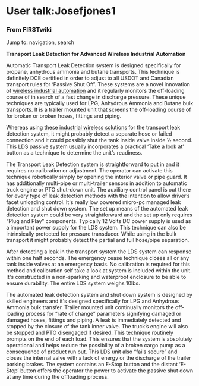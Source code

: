 

# User talk:Josefjones1

### From FIRSTwiki

Jump to: navigation, search

**Transport Leak Detection for Advanced Wireless Industrial Automation**

  

Automatic Transport Leak Detection system is designed specifically for
propane, anhydrous ammonia and butane transports. This technique is definitely
DCE certified in order to adjust to all USDOT and Canadian transport rules for
‘Passive Shut Off’. These systems are a novel innovation of [wireless
industrial automation](http://www.baseng.com/ "http://www.baseng.com/" ) and
it regularly monitors the off-loading course of in search of a fast change in
discharge pressure. These unique techniques are typically used for LPG,
Anhydrous Ammonia and Butane bulk transports. It is a trailer mounted unit
that screens the off-loading course of for broken or broken hoses, fittings
and piping.

Whereas using these [industrial wireless
solutions](http://www.dc495.com/wiki/index.php?title=User_talk:Josefjones1
"http://www.dc495.com/wiki/index.php?title=User_talk:Josefjones1" ) for the
transport leak detection system, it might probably detect a separate hose or
failed connection and it could possibly shut the tank inside valve inside ½
second. This LDS passive system usually incorporates a practical ‘Take a look
at’ button as a technique to determine the unit’s readiness.

The Transport Leak Detection system is straightforward to put in and it
requires no calibration or adjustment. The operator can activate this
technique robotically simply by opening the interior valve or pipe guard. It
has additionally multi-pipe or multi-trailer sensors in addition to automatic
truck engine or PTO shut-down unit. The auxiliary control panel is out there
for every type of leak detection methods with the intention to allow driver’s
facet unloading control. It's really low powered micro-pc managed leak
detection and shut down system. The set up means of the automated leak
detection system could be very straightforward and the set up only requires
“Plug and Play” components. Typically 12 Volts DC power supply is used as a
important power supply for the LDS system. This technique can also be
intrinsically protected for pressure transducer. While using in the bulk
transport it might probably detect the partial and full hose/pipe separation.

After detecting a leak in the transport system the LDS system can response
within one half seconds. The emergency cease technique closes all or any tank
inside valves at an emergency basis. No calibration is required for this
method and calibration self take a look at system is included within the unit.
It's constructed in a non-sparking and waterproof enclosure to be able to
ensure durability. The entire LDS system weighs 10lbs.

The automated leak detection system and shut down system is designed by
skilled engineers and it's designed specifically for LPG and Anhydrous Ammonia
bulk transfer. Trailer mounted unit continually monitors the off-loading
process for “rate of change” parameters signifying damaged or damaged hoses,
fittings and piping. A leak is immediately detected and stopped by the closure
of the tank inner valve. The truck’s engine will also be stopped and PTO
disengaged if desired. This technique routinely prompts on the end of each
load. This ensures that the system is absolutely operational and helps reduce
the possibility of a broken cargo pump as a consequence of product run out.
This LDS unit also “fails secure” and closes the internal valve with a lack of
energy or the discharge of the trailer parking brakes. The system contains an
E-Stop button and the distant ‘E-Stop’ button offers the operator the power to
activate the passive shut down at any time during the offloading process.

